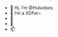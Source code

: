 - 👋 Hi, I’m @Huluobos
- 👀 I’m a XDFer~
- 🌱 
- 💞️ 
- 📫 

<!---
Huluobos/Huluobos is a ✨ special ✨ repository because its `README.md` (this file) appears on your GitHub profile.
You can click the Preview link to take a look at your changes.
--->
